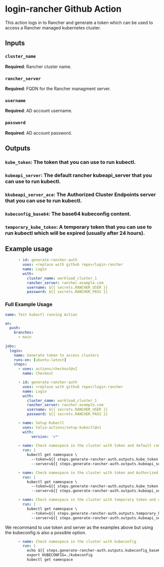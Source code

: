 # login-rancher Github Action

This action logs in to Rancher and generate a token which can be used to access a Rancher managed kubernetes cluster.

## Inputs

### `cluster_name`
**Required**: Rancher cluster name.

### `rancher_server`
**Required**: FQDN for the Rancher managment server.

### `username`
**Required**: AD account username.

### `password`
**Required**: AD account password.

## Outputs

### `kube_token`: The token that you can use to run kubectl.

### `kubeapi_server`: The default rancher kubeapi_server that you can use to run kubectl.

### `kkubeapi_server_ace`: The Authorized Cluster Endpoints server that you can use to run kubectl.

### `kubeconfig_base64`: The base64 kubeconfig content.

### `temporary_kube_token`: A temporary token that you can use to run kubectl which will be expired (usually after 24 hours).


## Example usage

```yaml
      - id: generate-rancher-auth
        uses: <replace with github repo>/login-rancher
        name: Login
        with:
          cluster_name: workload_cluster_1
          rancher_server: rancher.example.com
          username: ${{ secrets.RANCHER_USER }}
          password: ${{ secrets.RANCHER_PASS }}
```

### Full Example Usage

```yaml
name: Test kubectl running Action

on:
  push:
    branches:
      - main
    
jobs:
  login:
    name: Generate token to access clusters 
    runs-on: [ubuntu-latest]
    steps:
      - uses: actions/checkout@v2 
        name: Checkout  

      - id: generate-rancher-auth
        uses: <replace with github repo>/login-rancher
        name: Login
        with:
          cluster_name: workload_cluster_1
          rancher_server: rancher.example.com
          username: ${{ secrets.RANCHER_USER }}
          password: ${{ secrets.RANCHER_PASS }}

      - name: Setup Kubectl
        uses: telia-actions/setup-kubectl@v1
        with:
            version: 'v*'
        
      - name: Check namespace in the cluster with token and default rancher server
        run: |
          kubectl get namespace \
            --token=${{ steps.generate-rancher-auth.outputs.kube_token }} \
            --server=${{ steps.generate-rancher-auth.outputs.kubeapi_server }}

      - name: Check namespace in the cluster with token and Authorized Cluster Endpoints server
        run: |
          kubectl get namespace \
            --token=${{ steps.generate-rancher-auth.outputs.kube_token }} \
            --server=${{ steps.generate-rancher-auth.outputs.kubeapi_server_ace }}

      - name: Check namespace in the cluster with temporary token and default rancher server
        run: |
          kubectl get namespace \
            --token=${{ steps.generate-rancher-auth.outputs.temporary_kube_token }} \
            --server=${{ steps.generate-rancher-auth.outputs.kubeapi_server }}
```

We recommand to use token and server as the examples above but using the kubeconfig is also a possible option.
```yaml
      - name: Check namespace in the cluster with kubeconfig
        run: |
          echo ${{ steps.generate-rancher-auth.outputs.kubeconfig_base64 }} | base64 -d > kubeconfig
          export KUBECONFIG=./kubeconfig
          kubectl get namespace
```
